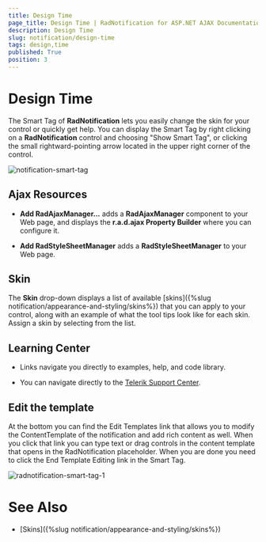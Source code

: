 ```yaml
---
title: Design Time
page_title: Design Time | RadNotification for ASP.NET AJAX Documentation
description: Design Time
slug: notification/design-time
tags: design,time
published: True
position: 3
---
```


# Design Time



The Smart Tag of **RadNotification** lets you easily change the skin for your control or quickly get help. You can display the Smart Tag by right clicking on a **RadNotification** control and choosing "Show Smart Tag", or clicking the small rightward-pointing arrow located in the upper right corner of the control.


![notification-smart-tag](images/notification-smart-tag.png)

## Ajax Resources

* **Add RadAjaxManager...** adds a **RadAjaxManager** component to your Web page, and displays the **r.a.d.ajax Property Builder** where you can configure it.

* **Add RadStyleSheetManager** adds a **RadStyleSheetManager** to your Web page.

## Skin

The **Skin** drop-down displays a list of available [skins]({%slug notification/appearance-and-styling/skins%}) that you can apply to your control, along with an example of what the tool tips look like for each skin. Assign a skin by selecting from the list.

## Learning Center

* Links navigate you directly to examples, help, and code library.

* You can navigate directly to the [Telerik Support Center](https://www.telerik.com/support/home.aspx).

## Edit the template

At the bottom you can find the Edit Templates link that allows you to modify the ContentTemplate of the notification and add rich content as well. When you click that link you can type text or drag controls in the content template that opens in the RadNotification placeholder. When you are done you need to click the End Template Editing link in the Smart Tag.


![radnotification-smart-tag-1](images/radnotification-smart-tag-1.png)

# See Also

 * [Skins]({%slug notification/appearance-and-styling/skins%})
